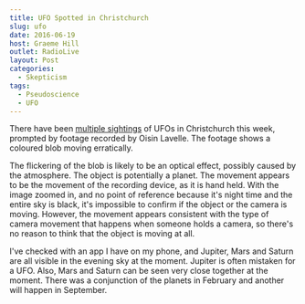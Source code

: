 ```yaml
---
title: UFO Spotted in Christchurch
slug: ufo
date: 2016-06-19
host: Graeme Hill
outlet: RadioLive
layout: Post
categories:
  - Skepticism
tags:
  - Pseudoscience
  - UFO
---
```


There have been [multiple sightings](http://www.stuff.co.nz/the-press/news/81128823/footage-of-mystery-night-sky-objects-triggers-more-sightings-theories.html) of UFOs in Christchurch this week, prompted by footage recorded by Oisin Lavelle. The footage shows a coloured blob moving erratically.

<!-- more -->

The flickering of the blob is likely to be an optical effect, possibly caused by the atmosphere. The object is potentially a planet. The movement appears to be the movement of the recording device, as it is hand held. With the image zoomed in, and no point of reference because it's night time and the entire sky is black, it's impossible to confirm if the object or the camera is moving. However, the movement appears consistent with the type of camera movement that happens when someone holds a camera, so there's no reason to think that the object is moving at all.

I've checked with an app I have on my phone, and Jupiter, Mars and Saturn are all visible in the evening sky at the moment. Jupiter is often mistaken for a UFO. Also, Mars and Saturn can be seen very close together at the moment. There was a conjunction of the planets in February and another will happen in September.
